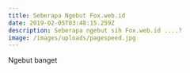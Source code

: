 ```yaml
---
title: Seberapa Ngebut Fox.web.id
date: 2019-02-05T03:48:15.259Z
description: Seberapa ngebut sih Fox.web.id ....?
image: /images/uploads/pagespeed.jpg
---
```

Ngebut banget
